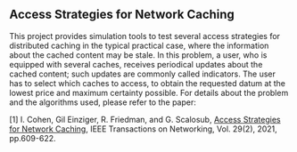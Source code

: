 ## Access Strategies for Network Caching

This project provides simulation tools to test several access strategies for distributed caching in the typical practical case, where the information about the cached content may be stale. In this problem, a user, who is equipped with several caches, receives periodical updates about the cached content; such updates are commonly called indicators. The user has to select which caches to access, to obtain the requested datum at the lowest price and maximum certainty possible. For details about the problem and the algorithms used, please refer to the paper:

[1] I. Cohen, Gil Einziger, R. Friedman, and G. Scalosub, [Access Strategies for Network Caching](https://www.researchgate.net/profile/Itamar-Cohen-2/publication/346732877_Access_Strategies_for_Network_Caching/links/5fd27eeea6fdcc697bf6f924/Access-Strategies-for-Network-Caching.pdf), IEEE Transactions on Networking, Vol. 29(2), 2021, pp.609-622.
 
